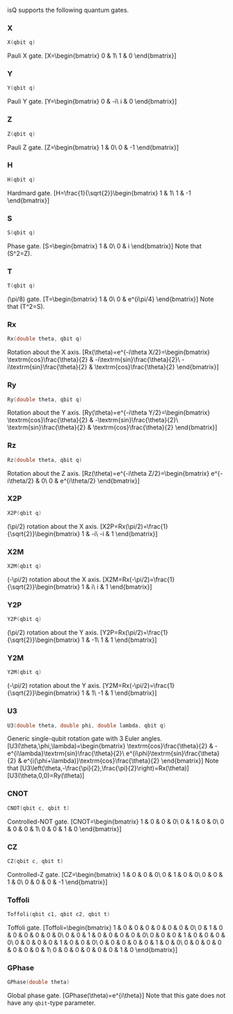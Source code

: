 isQ supports the following quantum gates.

### X
```C++
X(qbit q)
```
Pauli X gate.
\[X=\begin{bmatrix}
0 & 1\\
1 & 0
\end{bmatrix}\]

### Y
```C++
Y(qbit q)
```
Pauli Y gate.
\[Y=\begin{bmatrix}
0 & -i\\
i & 0
\end{bmatrix}\]

### Z
```C++
Z(qbit q)
```
Pauli Z gate.
\[Z=\begin{bmatrix}
1 & 0\\
0 & -1
\end{bmatrix}\]

### H
```C++
H(qbit q)
```
Hardmard gate.
\[H=\frac{1}{\sqrt{2}}\begin{bmatrix}
1 & 1\\
1 & -1
\end{bmatrix}\]

### S
```C++
S(qbit q)
```
Phase gate.
\[S=\begin{bmatrix}
1 & 0\\
0 & i
\end{bmatrix}\]
Note that \(S^2=Z\).

### T
```C++
T(qbit q)
```
(\pi/8) gate.
\[T=\begin{bmatrix}
1 & 0\\
0 & e^{i\pi/4}
\end{bmatrix}\]
Note that \(T^2=S\).

### Rx
```C++
Rx(double theta, qbit q)
```
Rotation about the X axis.
\[Rx(\theta)=e^{-i\theta X/2}=\begin{bmatrix}
\textrm{cos}\frac{\theta}{2} & -i\textrm{sin}\frac{\theta}{2}\\
-i\textrm{sin}\frac{\theta}{2} & \textrm{cos}\frac{\theta}{2}
\end{bmatrix}\]

### Ry
```C++
Ry(double theta, qbit q)
```
Rotation about the Y axis.
\[Ry(\theta)=e^{-i\theta Y/2}=\begin{bmatrix}
\textrm{cos}\frac{\theta}{2} & -\textrm{sin}\frac{\theta}{2}\\
\textrm{sin}\frac{\theta}{2} & \textrm{cos}\frac{\theta}{2}
\end{bmatrix}\]

### Rz
```C++
Rz(double theta, qbit q)
```
Rotation about the Z axis.
\[Rz(\theta)=e^{-i\theta Z/2}=\begin{bmatrix}
e^{-i\theta/2} & 0\\
0 & e^{i\theta/2}
\end{bmatrix}\]

### X2P
```C++
X2P(qbit q)
```
\(\pi/2\) rotation about the X axis.
\[X2P=Rx(\pi/2)=\frac{1}{\sqrt{2}}\begin{bmatrix}
1 & -i\\
-i & 1
\end{bmatrix}\]

### X2M
```C++
X2M(qbit q)
```
\(-\pi/2\) rotation about the X axis.
\[X2M=Rx(-\pi/2)=\frac{1}{\sqrt{2}}\begin{bmatrix}
1 & i\\
i & 1
\end{bmatrix}\]

### Y2P
```C++
Y2P(qbit q)
```
\(\pi/2\) rotation about the Y axis.
\[Y2P=Rx(\pi/2)=\frac{1}{\sqrt{2}}\begin{bmatrix}
1 & -1\\
1 & 1
\end{bmatrix}\]

### Y2M
```C++
Y2M(qbit q)
```
\(-\pi/2\) rotation about the Y axis.
\[Y2M=Rx(-\pi/2)=\frac{1}{\sqrt{2}}\begin{bmatrix}
1 & 1\\
-1 & 1
\end{bmatrix}\]

### U3
```C++
U3(double theta, double phi, double lambda, qbit q)
```
Generic single-qubit rotation gate with 3 Euler angles.
\[U3(\theta,\phi,\lambda)=\begin{bmatrix}
\textrm{cos}\frac{\theta}{2} & -e^{i\lambda}\textrm{sin}\frac{\theta}{2}\\
e^{i\phi}\textrm{sin}\frac{\theta}{2} & e^{i(\phi+\lambda)}\textrm{cos}\frac{\theta}{2}
\end{bmatrix}\]
Note that
\[U3\left(\theta,-\frac{\pi}{2},\frac{\pi}{2}\right)=Rx(\theta)\]
\[U3(\theta,0,0)=Ry(\theta)\]

### CNOT
```C++
CNOT(qbit c, qbit t)
```
Controlled-NOT gate.
\[CNOT=\begin{bmatrix}
1 & 0 & 0 & 0\\
0 & 1 & 0 & 0\\
0 & 0 & 0 & 1\\
0 & 0 & 1 & 0
\end{bmatrix}\]

### CZ
```C++
CZ(qbit c, qbit t)
```
Controlled-Z gate.
\[CZ=\begin{bmatrix}
1 & 0 & 0 & 0\\
0 & 1 & 0 & 0\\
0 & 0 & 1 & 0\\
0 & 0 & 0 & -1
\end{bmatrix}\]

### Toffoli
```C++
Toffoli(qbit c1, qbit c2, qbit t)
```
Toffoli gate.
\[Toffoli=\begin{bmatrix}
1 & 0 & 0 & 0 & 0 & 0 & 0 & 0\\
0 & 1 & 0 & 0 & 0 & 0 & 0 & 0\\
0 & 0 & 1 & 0 & 0 & 0 & 0 & 0\\
0 & 0 & 0 & 1 & 0 & 0 & 0 & 0\\
0 & 0 & 0 & 0 & 1 & 0 & 0 & 0\\
0 & 0 & 0 & 0 & 0 & 1 & 0 & 0\\
0 & 0 & 0 & 0 & 0 & 0 & 0 & 1\\
0 & 0 & 0 & 0 & 0 & 0 & 1 & 0
\end{bmatrix}\]

### GPhase
```C++
GPhase(double theta)
```
Global phase gate.
\[GPhase(\theta)=e^{i\theta}\]
Note that this gate does not have any `qbit`-type parameter.
